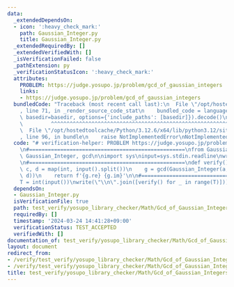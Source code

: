```yaml
---
data:
  _extendedDependsOn:
  - icon: ':heavy_check_mark:'
    path: Gaussian_Integer.py
    title: Gaussian_Integer.py
  _extendedRequiredBy: []
  _extendedVerifiedWith: []
  _isVerificationFailed: false
  _pathExtension: py
  _verificationStatusIcon: ':heavy_check_mark:'
  attributes:
    PROBLEM: https://judge.yosupo.jp/problem/gcd_of_gaussian_integers
    links:
    - https://judge.yosupo.jp/problem/gcd_of_gaussian_integers
  bundledCode: "Traceback (most recent call last):\n  File \"/opt/hostedtoolcache/Python/3.12.6/x64/lib/python3.12/site-packages/onlinejudge_verify/documentation/build.py\"\
    , line 71, in _render_source_code_stat\n    bundled_code = language.bundle(stat.path,\
    \ basedir=basedir, options={'include_paths': [basedir]}).decode()\n          \
    \         ^^^^^^^^^^^^^^^^^^^^^^^^^^^^^^^^^^^^^^^^^^^^^^^^^^^^^^^^^^^^^^^^^^^^^^^^^^^^^^^^^\n\
    \  File \"/opt/hostedtoolcache/Python/3.12.6/x64/lib/python3.12/site-packages/onlinejudge_verify/languages/python.py\"\
    , line 96, in bundle\n    raise NotImplementedError\nNotImplementedError\n"
  code: "# verification-helper: PROBLEM https://judge.yosupo.jp/problem/gcd_of_gaussian_integers\n\
    \n#==================================================\nfrom Gaussian_Integer import\
    \ Gaussian_Integer, gcd\n\nimport sys\ninput=sys.stdin.readline\nwrite=sys.stdout.write\n\
    \n#==================================================\ndef verify():\n    a, b,\
    \ c, d = map(int, input().split())\n    g = gcd(Gaussian_Integer(a, b), Gaussian_Integer(c,\
    \ d))\n    return f'{g.re} {g.im}'\n\n#==================================================\n\
    T = int(input())\nwrite(\"\\n\".join([verify() for _ in range(T)]))\n"
  dependsOn:
  - Gaussian_Integer.py
  isVerificationFile: true
  path: test_verify/yosupo_library_checker/Math/Gcd_of_Gaussian_Integers.test.py
  requiredBy: []
  timestamp: '2024-03-24 14:41:28+09:00'
  verificationStatus: TEST_ACCEPTED
  verifiedWith: []
documentation_of: test_verify/yosupo_library_checker/Math/Gcd_of_Gaussian_Integers.test.py
layout: document
redirect_from:
- /verify/test_verify/yosupo_library_checker/Math/Gcd_of_Gaussian_Integers.test.py
- /verify/test_verify/yosupo_library_checker/Math/Gcd_of_Gaussian_Integers.test.py.html
title: test_verify/yosupo_library_checker/Math/Gcd_of_Gaussian_Integers.test.py
---
```

